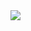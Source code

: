 <img src="https://capsule-render.vercel.app/api?type=waving&color=gradient&height=200&text=Hi,%20I'm%20Anton!&desc=Software Developer%20[Python%20|%20Django%20|%20FastAPI]&descAlign=20&descAlignY=80"/>
